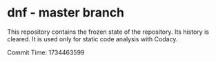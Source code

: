 # dnf - master branch

This repository contains the frozen state of the repository.
Its history is cleared. It is used only for static code
analysis with Codacy.

Commit Time: 1734463599